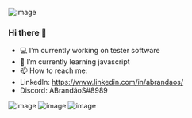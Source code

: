 ![image](https://user-images.githubusercontent.com/84191715/138377839-f49cdb51-0374-4902-a07c-b1562dd0a4e5.png)


### Hi there 👋

- 💻 I’m currently working on tester software
- 🚀 I’m currently learning javascript
- 📫 How to reach me: 
- LinkedIn: https://www.linkedin.com/in/abrandaos/
- Discord: ABrandãoS#8989

![image](https://user-images.githubusercontent.com/84191715/138377431-a464961f-33a1-4148-a73e-43aa648d1083.png) ![image](https://user-images.githubusercontent.com/84191715/138378263-b532b9ca-3d5c-45aa-a4c9-fad10e16b99a.png) ![image](https://user-images.githubusercontent.com/84191715/138377431-a464961f-33a1-4148-a73e-43aa648d1083.png)



